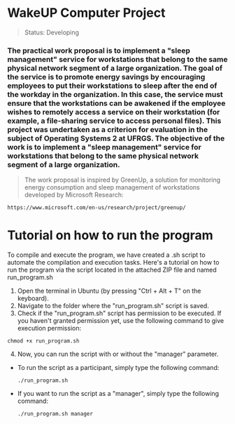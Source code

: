 <h1> WakeUP Computer Project </h1>

> Status: Developing

### The practical work proposal is to implement a "sleep management" service for workstations that belong to the same physical network segment of a large organization. The goal of the service is to promote energy savings by encouraging employees to put their workstations to sleep after the end of the workday in the organization. In this case, the service must ensure that the workstations can be awakened if the employee wishes to remotely access a service on their workstation (for example, a file-sharing service to access personal files). This project was undertaken as a criterion for evaluation in the subject of Operating Systems 2 at UFRGS. The objective of the work is to implement a "sleep management" service for workstations that belong to the same physical network segment of a large organization. 

> The work proposal is inspired by GreenUp, a solution for monitoring energy consumption and sleep management of workstations developed by Microsoft Research:
```
https://www.microsoft.com/en-us/research/project/greenup/
```

# Tutorial on how to run the program

To compile and execute the program, we have created a .sh script to automate the compilation and execution tasks. Here's a tutorial on how to run the program via the script located in the attached ZIP file and named run_program.sh

1. Open the terminal in Ubuntu (by pressing "Ctrl + Alt + T" on the keyboard).
2. Navigate to the folder where the "run_program.sh" script is saved.
3. Check if the "run_program.sh" script has permission to be executed. If you haven't granted permission yet, use the following command to give execution permission:
```
chmod +x run_program.sh
```
4. Now, you can run the script with or without the "manager" parameter. 
- To run the script as a participant, simply type the following command:
  ```
  ./run_program.sh
  ```
- If you want to run the script as a "manager", simply type the following command:
  ```
  ./run_program.sh manager
  ```

